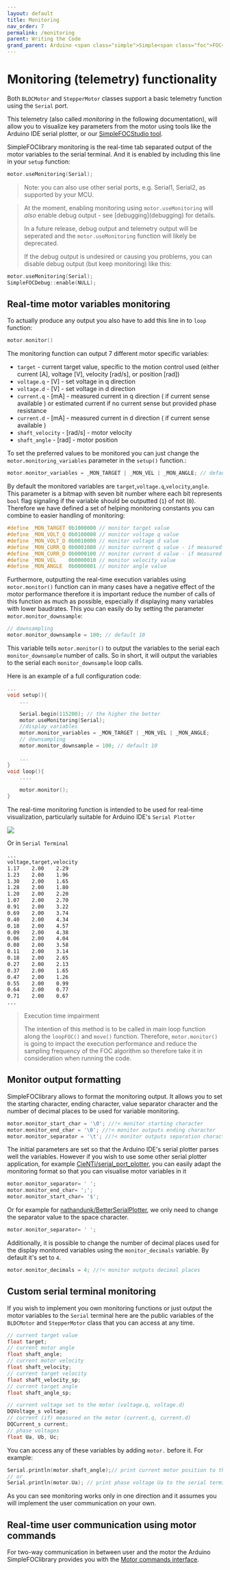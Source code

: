 ```yaml
---
layout: default
title: Monitoring
nav_order: 7
permalink: /monitoring
parent: Writing the Code
grand_parent: Arduino <span class="simple">Simple<span class="foc">FOC</span>library</span> 
---
```



# Monitoring (telemetry) functionality

Both `BLDCMotor` and `StepperMotor` classes support a basic telemetry function using the `Serial` port.

This telemetry (also called *monitoring* in the following documentation), will allow you to visualize key parameters from the motor using tools like the Arduino IDE serial plotter, or our [<span class="simple">Simple<span class="foc">FOC</span>Studio</span> tool](/studio).

<span class="simple">Simple<span class="foc">FOC</span>library</span> monitoring is the real-time tab separated output of the motor variables to the serial terminal. And it is enabled by including this line in your `setup` function:

```cpp
motor.useMonitoring(Serial);
```

<blockquote class="info">
Note: you can also use other serial ports, e.g. Serial1, Serial2, as supported by your MCU.
</blockquote>

<blockquote class="warning" markdown=1>
At the moment, enabling monitoring using <code class="highlighter-rouge">motor.useMonitoring</code> will <i>also</i> enable debug output - see [debugging](debugging) for details.

In a future release, debug output and telemetry output will be seperated and the <code class="highlighter-rouge">motor.useMonitoring</code> function will likely be deprecated.

If the debug output is undesired or causing you problems, you can disable debug output (but keep monitoring) like this:
</blockquote>

```cpp
motor.useMonitoring(Serial);
SimpleFOCDebug::enable(NULL);
```

## Real-time motor variables monitoring

To actually produce any output you also have to add this line in to `loop` function:
```cpp
motor.monitor()
```

The monitoring function can output 7 different motor specific variables:
- `target` - current target value, specific to the motion control used (either current [A], voltage [V], velocity [rad/s], or position [rad])
- `voltage.q` - [V] - set voltage in q direction
- `voltage.d` - [V] - set voltage in d direction
- `current.q` - [mA] - measured current in q direction ( if current sense available ) or estimated current if no current sense but provided phase resistance
- `current.d` - [mA] - measured current in d direction ( if current sense available )
- `shaft_velocity` - [rad/s] - motor velocity
- `shaft_angle` - [rad] - motor position

To set the preferred values to be monitored you can just change the `motor.monitoring_variables` parameter in the `setup()` function.:
```cpp
motor.monitor_variables = _MON_TARGET | _MON_VEL | _MON_ANGLE; // default _MON_TARGET | _MON_VOLT_Q | _MON_VEL | _MON_ANGLE
```
By default the monitored variables are `target`,`voltage.q`,`velocity`,`angle`.  This parameter is a bitmap with seven bit number where each bit represents `bool` flag signaling if the variable should be outputted (`1`) of not (`0`). Therefore we have defined a set of helping monitoring constants you can combine to easier handling of monitoring:
```cpp
#define _MON_TARGET 0b1000000 // monitor target value
#define _MON_VOLT_Q 0b0100000 // monitor voltage q value
#define _MON_VOLT_D 0b0010000 // monitor voltage d value
#define _MON_CURR_Q 0b0001000 // monitor current q value - if measured
#define _MON_CURR_D 0b0000100 // monitor current d value - if measured
#define _MON_VEL    0b0000010 // monitor velocity value
#define _MON_ANGLE  0b0000001 // monitor angle value
```

Furthermore, outputting the real-time execution variables using `motor.monitor()` function can in many cases have a negative effect of the motor performance  therefore it is important reduce the number of calls of this function as much as possible, especially if displaying many variables with lower baudrates. This you can easily do by setting the parameter `motor.monitor_downsample`:
```cpp
// downsampling
motor.monitor_downsample = 100; // default 10
```

This variable tells `motor.monitor()` to output the variables to the serial each `monitor_downsample` number of calls. So in short, it will output the variables to the serial each `monitor_downsample` loop calls.

Here is an example of a full configuration code:
```cpp
...
void setup(){
    ...

    Serial.begin(115200); // the higher the better
    motor.useMonitoring(Serial);
    //display variables
    motor.monitor_variables = _MON_TARGET | _MON_VEL | _MON_ANGLE; 
    // downsampling
    motor.monitor_downsample = 100; // default 10
    
    ...
}
void loop(){
    ....

    motor.monitor();
}

```



The real-time monitoring function is intended to be used for real-time visualization, particularly suitable for Arduino IDE's `Serial Plotter`

<img class="width60" src="extras/Images/plotter.jpg">

Or in `Serial Terminal`
```sh
...
voltage,target,velocity
1.17	2.00	2.29
1.23	2.00	1.96
1.30	2.00	1.65
1.28	2.00	1.80
1.20	2.00	2.20
1.07	2.00	2.70
0.91	2.00	3.22
0.69	2.00	3.74
0.40	2.00	4.34
0.18	2.00	4.57
0.09	2.00	4.38
0.06	2.00	4.04
0.08	2.00	3.58
0.11	2.00	3.14
0.18	2.00	2.65
0.27	2.00	2.13
0.37	2.00	1.65
0.47	2.00	1.26
0.55	2.00	0.99
0.64	2.00	0.77
0.71	2.00	0.67
...
```

<blockquote class="warning"><p class="heading"> Execution time impairment</p>
The intention of this method is to be called in main loop function along the <code class="highlighter-rouge">loopFOC()</code> and <code class="highlighter-rouge">move()</code> function. Therefore, <code class="highlighter-rouge">motor.monitor()</code> is going to impact the execution performance and reduce the sampling frequency of the FOC algorithm so therefore take it in consideration when running the code.  </blockquote>


## Monitor output formatting

<span class="simple">Simple<span class="foc">FOC</span>library</span> allows to format the monitoring output. It allows you to set the starting character, ending character, value separator character and the number of decimal places to be used for variable monitoring.

```cpp
motor.monitor_start_char = '\0'; //!< monitor starting character
motor.monitor_end_char = '\0'; //!< monitor outputs ending character 
motor.monitor_separator = '\t'; //!< monitor outputs separation character
```
The initial parameters are set so that the Arduino IDE's serial plotter parses well the variables. However if you wish to use some other serial plotter application, for example [CieNTi/serial_port_plotter](https://github.com/CieNTi/serial_port_plotter), you can easily adapt the monitoring format so that you can visualise motor variables in it

```cpp
motor.monitor_separator= ' ';
motor.monitor_end_char= ';';
motor.monitor_start_char= '$';
```

Or for example for [nathandunk/BetterSerialPlotter](https://github.com/nathandunk/BetterSerialPlotter), we only need to change the separator value to the space character.
```cpp
motor.monitor_separator= ' ';
```

Additionally, it is possible to change the number of decimal places used for the display monitored variables using the `monitor_decimals` variable. By default it's set to `4`.
```cpp
motor.monitor_decimals = 4; //!< monitor outputs decimal places
``` 
## Custom serial terminal monitoring

If you wish to implement you own monitoring functions or just output the motor variables to the `Serial` terminal here are the public variables of the `BLDCMotor` and `StepperMotor` class that you can access at any time.
```cpp
// current target value
float target;
// current motor angle
float shaft_angle;
// current motor velocity 
float shaft_velocity;
// current target velocity
float shaft_velocity_sp;
// current target angle
float shaft_angle_sp;

// current voltage set to the motor (voltage.q, voltage.d)
DQVoltage_s voltage;
// current (if) measured on the motor (current.q, current.d)
DQCurrent_s current;
// phase voltages 
float Ua, Ub, Uc;

```
You can access any of these variables by adding `motor.` before it. For example:
```cpp
Serial.println(motor.shaft_angle);// print current motor position to the serial terminal
// or
Serial.println(motor.Ua); // print phase voltage Ua to the serial terminal
```

As you can see monitoring works only in one direction and it assumes you will implement the user communication on your own.

## Real-time user communication using motor commands
  
For two-way communication in between user and the motor the Arduino <span class="simple">Simple<span class="foc">FOC</span>library</span>  provides you with the [Motor commands interface](communication).